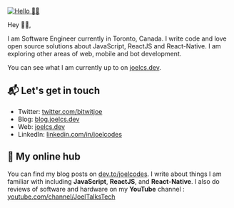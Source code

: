 [![Hello 👋🏻](https://i.ibb.co/YkK5GTk/Untitled-design-3.png)][1]

Hey 👋🏻,

I am Software Engineer currently in Toronto, Canada. I write code and love open source
solutions about JavaScript, ReactJS and React-Native. I am exploring other areas of web, mobile and bot development.

You can see what I am currently up to on [joelcs.dev][1].

## 📬 Let's get in touch

- Twitter: [twitter.com/bitwitjoe][3]
- Blog: [blog.joelcs.dev][4]
- Web: [joelcs.dev][1]
- LinkedIn: [linkedin.com/in/joelcodes][2]

## 👷 My online hub 

You can find my blog posts on [dev.to/joelcodes][4]. I write about things
I am familiar with including **JavaScript**, **ReactJS**, and **React-Native**.
I also do reviews of software and hardware on my **YouTube** channel : [youtube.com/channel/JoelTalksTech][5]

[1]: https://joelcs.dev
[2]: https://www.linkedin.com/in/joelcodes
[3]: https://twitter.com/bitwitjoe
[4]: https://blog.joelcs.dev
[5]: https://www.youtube.com/channel/UCrFpkY4jGdvS6e-kZNemqWg
